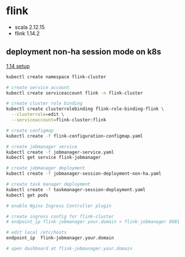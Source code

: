 # flink

- scala 2.12.15
- flink 1.14.2

## deployment non-ha session mode on k8s

[1.14 setup](https://nightlies.apache.org/flink/flink-docs-release-1.14/docs/deployment/resource-providers/standalone/kubernetes/)

```bash
kubectl create namespace flink-cluster

# create service account
kubectl create serviceaccount flink -n flink-cluster

# create cluster role binding
kubectl create clusterrolebinding flink-role-binding-flink \
  --clusterrole=edit \
  --serviceaccount=flink-cluster:flink

# create configmap
kubectl create -f flink-configuration-configmap.yaml

# create jobmanager service
kubectl create -f jobmanager-service.yaml
kubectl get service flink-jobmanager

# create jobmanager deployment
kubectl create -f jobmanager-session-deployment-non-ha.yaml

# create task manager deployment
kubectl create -f taskmanager-session-deployment.yaml
kubectl get pods

# enable Nginx Ingress Controller plugin

# create ingress config for flink-cluster
# endpoint_ip flink-jobmanager.your.domain > flink-jobmanager 8081

# edit local /etc/hosts
endpoint_ip  flink-jobmanager.your.domain

# open dashboard at flink-jobmanager.your.domain

```

